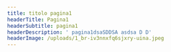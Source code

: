 ```yaml
---
title: titolo pagina1
headerTitle: Pagina1
headerSubtitle: pagina1
headerDescription: ' pagina1dsaSDDSA asdsa D D'
headerImage: /uploads/1_br-iv3nnxfq6sjxry-uina.jpeg
---
```


